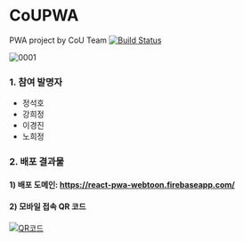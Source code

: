 # CoUPWA
PWA project by CoU Team
[![Build Status](https://travis-ci.org/CreatiCoding/CoUPWA.svg?branch=master)](https://travis-ci.org/CreatiCoding/CoUPWA)

![0001](https://user-images.githubusercontent.com/33514304/40483175-09e809c4-5f92-11e8-8016-83037e6934dc.png)

### 1. 참여 발명자
+ 정석호
+ 강희정
+ 이경진
+ 노희정

### 2. 배포 결과물

#### 1) 배포 도메인: https://react-pwa-webtoon.firebaseapp.com/

#### 2) 모바일 접속 QR 코드

[![QR코드](http://chart.apis.google.com/chart?cht=qr&chs=150x150&chl=https%3A//react-pwa-webtoon.firebaseapp.com/&chld=H|0)](https://react-pwa-webtoon.firebaseapp.com/
)
